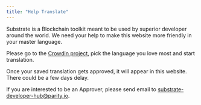 ```yaml
---
title: "Help Translate"
---
```


Substrate is a Blockchain toolkit meant to be used by superior developer around the world. We need your help to make this website more friendly in your master language. 

Please go to the [Crowdin project](https://crowdin.com/project/substrate-developer-hub), pick the language you love most and start translation.

Once your saved translation gets approved, it will appear in this website. There could be a few days delay.

If you are interested to be an Approver, please send email to <substrate-developer-hub@parity.io>.
